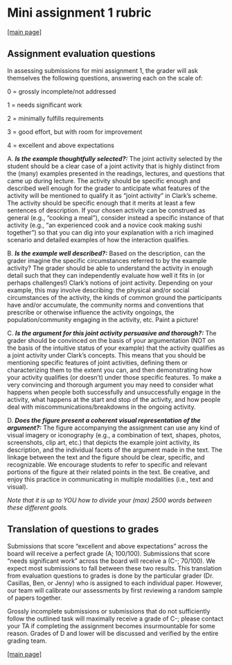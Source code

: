 # Mini assignment 1 rubric

[[main page]](../casillas-hli-spring2023-syllabus/)

## Assignment evaluation questions

In assessing submissions for mini assignment 1, the grader will ask themselves the following questions, answering each on the scale of:

0 = grossly incomplete/not addressed

1 = needs significant work

2 = minimally fulfills requirements

3 = good effort, but with room for improvement

4 = excellent and above expectations

A. _**Is the example thoughtfully selected?:**_ The joint activity selected by the student should be a clear case of a joint activity that is highly distinct from the (many) examples presented in the readings, lectures, and questions that came up during lecture. The activity should be specific enough and described well enough for the grader to anticipate what features of the activity will be mentioned to qualify it as “joint activity” in Clark’s scheme. The activity should be specific enough that it merits at least a few sentences of description. If your chosen activity can be construed as general (e.g., “cooking a meal”), consider instead a specific instance of that activity (e.g., “an experienced cook and a novice cook making sushi together”) so that you can dig into your explanation with a rich imagined scenario and detailed examples of how the interaction qualifies.

B. _**Is the example well described?:**_ Based on the description, can the grader imagine the specific circumstances referred to by the example activity? The grader should be able to understand the activity in enough detail such that they can independently evaluate how well it fits in (or perhaps challenges!) Clark’s notions of joint activity. Depending on your example, this may involve describing: the physical and/or social circumstances of the activity, the kinds of common ground the participants have and/or accumulate, the community norms and conventions that prescribe or otherwise influence the activity ongoings, the population/community engaging in the activity, etc. Paint a picture!

C. _**Is the argument for this joint activity persuasive and thorough?:**_ The grader should be convinced on the basis of your argumentation (NOT on the basis of the intuitive status of your example) that the activity qualifies as a joint activity under Clark’s concepts. This means that you should be mentioning specific features of joint activities, defining them or characterizing them to the extent you can, and then demonstrating how your activity qualifies (or doesn’t) under those specific features. To make a very convincing and thorough argument you may need to consider what happens when people both successfully and unsuccessfully engage in the activity, what happens at the start and stop of the activity, and how people deal with miscommunications/breakdowns in the ongoing activity.

D. _**Does the figure present a coherent visual representation of the argument?:**_ The figure accompanying the assignment can use any kind of visual imagery or iconography (e.g., a combination of text, shapes, photos, screenshots, clip art, etc.) that depicts the example joint activity, its description, and the individual facets of the argument made in the text. The linkage between the text and the figure should be clear, specific, and recognizable. We encourage students to refer to specific and relevant portions of the figure at their related points in the text. Be creative, and enjoy this practice in communicating in multiple modalities (i.e., text and visual).

_Note that it is up to YOU how to divide your (max) 2500 words between these different goals._

## Translation of questions to grades

Submissions that score “excellent and above expectations” across the board will receive a perfect grade (A; 100/100). Submissions that score “needs significant work” across the board will receive a (C-; 70/100). We expect most submissions to fall between these two results. This translation from evaluation questions to grades is done by the particular grader (Dr. Casillas, Ben, or Jenny) who is assigned to each individual paper. However, our team will calibrate our assessments by first reviewing a random sample of papers together.

Grossly incomplete submissions or submissions that do not sufficiently follow the outlined task will maximally receive a grade of C-; please contact your TA if completing the assignment becomes insurmountable for some reason. Grades of D and lower will be discussed and verified by the entire grading team.

[[main page]](../casillas-hli-spring2023-syllabus/)
